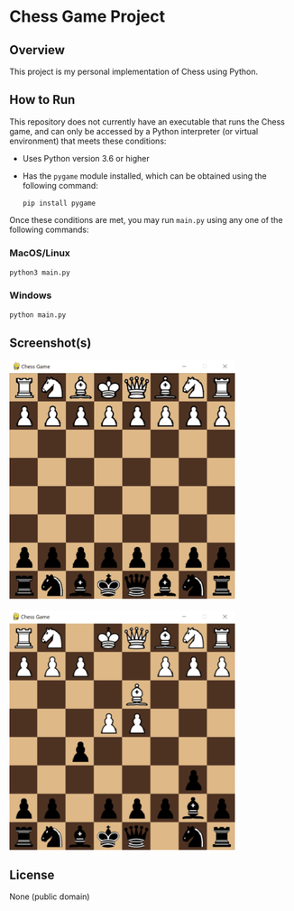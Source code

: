 # Chess Game Project

## Overview

This project is my personal implementation of Chess using Python.

## How to Run

This repository does not currently have an executable that runs the Chess game, and can only be accessed by a Python interpreter (or virtual environment) that meets these conditions:

- Uses Python version 3.6 or higher
- Has the `pygame` module installed, which can be obtained using the following command:

  ```
  pip install pygame
  ```

Once these conditions are met, you may run `main.py` using any one of the following commands:

### MacOS/Linux

```
python3 main.py
```

### Windows

```
python main.py
```

## Screenshot(s)

<img src="./images/screenshots/Chess-Game-Start-Screenshot.png" alt="Chess Game Window" width="400"/>
<br></br>
<img src="./images/screenshots/Chess-Game-Opening-Screenshot.png" alt="Chess Game Window" width="400"/>

## License

None (public domain)
